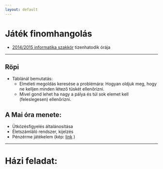 ```yaml
---
layout: default
---
```

# Játék finomhangolás

 - [2014/2015 informatika szakkör][szakkor_honlap] tizenhatodik órája

[szakkor_honlap]: http://rizsi.github.io/szakkor2014/index.html

--------

## Röpi

 - Táblánál bemutatás:
   - Elméleti megoldás keresése a problémára: Hogyan oldjuk meg, hogy ne kelljen minden létező tüskét ellenőrizni.
   - Mivel gond lehet ha nagy a pálya és túl sok elemet kell (feleslegesen) ellenőrizni.

## A Mai óra menete:

 - Ütközésfigyelés általánosítása
 - Életszámláló rendszer, kijelzés
 - Pénzérme játékelem (kép: [link](http://rizsi.github.io/szakkor2014/game/pictures/coin.png) )

----------

# Házi feladat:

